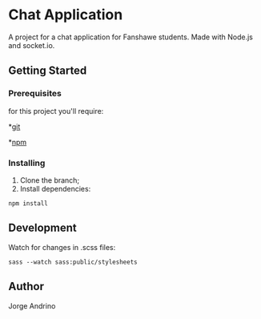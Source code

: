 # Chat Application

A project for a chat application for Fanshawe students. Made with Node.js and socket.io.

## Getting Started

### Prerequisites

for this project you'll require:

*[git](https://git-scm.com/downloads)

*[npm](https://www.npmjs.com/get-npm)

### Installing

1. Clone the branch;
2. Install dependencies:
```
npm install
```

## Development

 Watch for changes in .scss files:
 
 ```
 sass --watch sass:public/stylesheets
 ```
 
 ## Author
 
 Jorge Andrino
